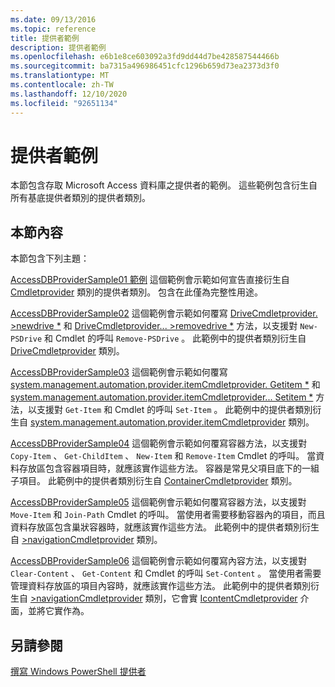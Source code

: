 ```yaml
---
ms.date: 09/13/2016
ms.topic: reference
title: 提供者範例
description: 提供者範例
ms.openlocfilehash: e6b1e8ce603092a3fd9dd44d7be428587544466b
ms.sourcegitcommit: ba7315a496986451cfc1296b659d73ea2373d3f0
ms.translationtype: MT
ms.contentlocale: zh-TW
ms.lasthandoff: 12/10/2020
ms.locfileid: "92651134"
---
```

# <a name="provider-samples"></a>提供者範例

本節包含存取 Microsoft Access 資料庫之提供者的範例。 這些範例包含衍生自所有基底提供者類別的提供者類別。

## <a name="in-this-section"></a>本節內容

本節包含下列主題：

[AccessDBProviderSample01 範例](./accessdbprovidersample01.md) 這個範例會示範如何宣告直接衍生自 [Cmdletprovider](/dotnet/api/System.Management.Automation.Provider.CmdletProvider) 類別的提供者類別。 包含在此僅為完整性用途。

[AccessDBProviderSample02](./accessdbprovidersample02.md) 這個範例會示範如何覆寫 [DriveCmdletprovider. >newdrive *](/dotnet/api/System.Management.Automation.Provider.DriveCmdletProvider.NewDrive) 和 [DriveCmdletprovider... >removedrive *](/dotnet/api/System.Management.Automation.Provider.DriveCmdletProvider.RemoveDrive) 方法，以支援對 `New-PSDrive` 和 Cmdlet 的呼叫 `Remove-PSDrive` 。 此範例中的提供者類別衍生自 [DriveCmdletprovider](/dotnet/api/System.Management.Automation.Provider.DriveCmdletProvider) 類別。

[AccessDBProviderSample03](./accessdbprovidersample03.md) 這個範例會示範如何覆寫 [system.management.automation.provider.itemCmdletprovider. Getitem *](/dotnet/api/System.Management.Automation.Provider.ItemCmdletProvider.GetItem) 和 [system.management.automation.provider.itemCmdletprovider... Setitem *](/dotnet/api/System.Management.Automation.Provider.ItemCmdletProvider.SetItem) 方法，以支援對 `Get-Item` 和 Cmdlet 的呼叫 `Set-Item` 。 此範例中的提供者類別衍生自 [system.management.automation.provider.itemCmdletprovider](/dotnet/api/System.Management.Automation.Provider.ItemCmdletProvider) 類別。

[AccessDBProviderSample04](./accessdbprovidersample04.md) 這個範例會示範如何覆寫容器方法，以支援對 `Copy-Item` 、 `Get-ChildItem` 、 `New-Item` 和 `Remove-Item` Cmdlet 的呼叫。 當資料存放區包含容器項目時，就應該實作這些方法。 容器是常見父項目底下的一組子項目。 此範例中的提供者類別衍生自 [ContainerCmdletprovider](/dotnet/api/System.Management.Automation.Provider.ContainerCmdletProvider) 類別。

[AccessDBProviderSample05](./accessdbprovidersample05.md) 這個範例會示範如何覆寫容器方法，以支援對 `Move-Item` 和 `Join-Path` Cmdlet 的呼叫。 當使用者需要移動容器內的項目，而且資料存放區包含巢狀容器時，就應該實作這些方法。 此範例中的提供者類別衍生自 [>navigationCmdletprovider](/dotnet/api/System.Management.Automation.Provider.NavigationCmdletProvider) 類別。

[AccessDBProviderSample06](./accessdbprovidersample06.md) 這個範例會示範如何覆寫內容方法，以支援對 `Clear-Content` 、 `Get-Content` 和 Cmdlet 的呼叫 `Set-Content` 。 當使用者需要管理資料存放區的項目內容時，就應該實作這些方法。 此範例中的提供者類別衍生自 [>navigationCmdletprovider](/dotnet/api/System.Management.Automation.Provider.NavigationCmdletProvider) 類別，它會實 [IcontentCmdletprovider](/dotnet/api/System.Management.Automation.Provider.IContentCmdletProvider) 介面，並將它實作為。

## <a name="see-also"></a>另請參閱

[撰寫 Windows PowerShell 提供者](./writing-a-windows-powershell-provider.md)
